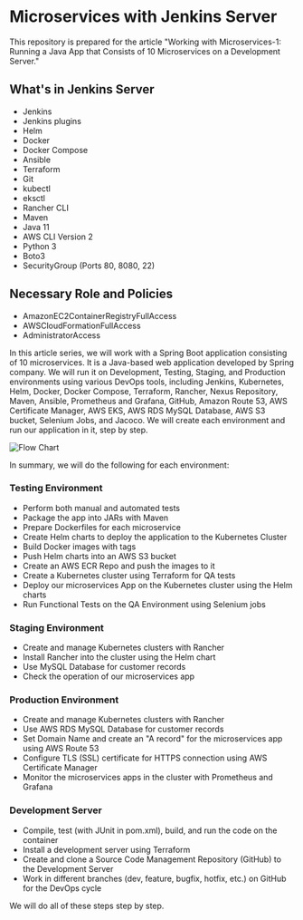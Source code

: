 # Microservices with Jenkins Server

This repository is prepared for the article "Working with Microservices-1: Running a Java App that Consists of 10 Microservices on a Development Server."

## What's in Jenkins Server

- Jenkins
- Jenkins plugins
- Helm
- Docker
- Docker Compose
- Ansible
- Terraform
- Git
- kubectl
- eksctl
- Rancher CLI
- Maven
- Java 11
- AWS CLI Version 2
- Python 3
- Boto3
- SecurityGroup (Ports 80, 8080, 22)

## Necessary Role and Policies

- AmazonEC2ContainerRegistryFullAccess
- AWSCloudFormationFullAccess
- AdministratorAccess

In this article series, we will work with a Spring Boot application consisting of 10 microservices. It is a Java-based web application developed by Spring company. We will run it on Development, Testing, Staging, and Production environments using various DevOps tools, including Jenkins, Kubernetes, Helm, Docker, Docker Compose, Terraform, Rancher, Nexus Repository, Maven, Ansible, Prometheus and Grafana, GitHub, Amazon Route 53, AWS Certificate Manager, AWS EKS, AWS RDS MySQL Database, AWS S3 bucket, Selenium Jobs, and Jacoco. We will create each environment and run our application in it, step by step.

![Flow Chart](https://github.com/cmakkaya/microservices-with-db-on-dev-server/blob/main/flow-chart-for-readme.jpg)

In summary, we will do the following for each environment:

### Testing Environment

- Perform both manual and automated tests
- Package the app into JARs with Maven
- Prepare Dockerfiles for each microservice
- Create Helm charts to deploy the application to the Kubernetes Cluster
- Build Docker images with tags
- Push Helm charts into an AWS S3 bucket
- Create an AWS ECR Repo and push the images to it
- Create a Kubernetes cluster using Terraform for QA tests
- Deploy our microservices App on the Kubernetes cluster using the Helm charts
- Run Functional Tests on the QA Environment using Selenium jobs

### Staging Environment

- Create and manage Kubernetes clusters with Rancher
- Install Rancher into the cluster using the Helm chart
- Use MySQL Database for customer records
- Check the operation of our microservices app

### Production Environment

- Create and manage Kubernetes clusters with Rancher
- Use AWS RDS MySQL Database for customer records
- Set Domain Name and create an "A record" for the microservices app using AWS Route 53
- Configure TLS (SSL) certificate for HTTPS connection using AWS Certificate Manager
- Monitor the microservices apps in the cluster with Prometheus and Grafana

### Development Server

- Compile, test (with JUnit in pom.xml), build, and run the code on the container
- Install a development server using Terraform
- Create and clone a Source Code Management Repository (GitHub) to the Development Server
- Work in different branches (dev, feature, bugfix, hotfix, etc.) on GitHub for the DevOps cycle

We will do all of these steps step by step.
